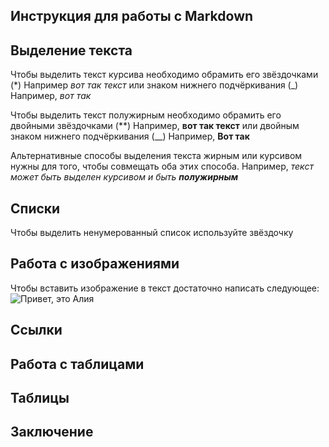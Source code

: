 ## Инструкция для работы с Markdown

## Выделение текста

Чтобы выделить текст курсива необходимо обрамить его звёздочками (*) Например *вот так текст* или знаком нижнего подчёркивания (_) Например, _вот так_

Чтобы выделить текст полужирным необходимо обрамить его двойными звёздочками (**) Например, **вот так текст** или двойным знаком нижнего подчёркивания (__) Например, __Вот так__

Альтернативные способы выделения текста жирным или курсивом нужны для того, чтобы совмещать оба этих способа. Например, _текст может быть выделен курсивом и быть **полужирным**_ 

## Списки

Чтобы выделить ненумерованный список используйте звёздочку

## Работа с изображениями

Чтобы вставить изображение в текст достаточно написать следующее: 
![Привет, это Алия](Alia.jpg)

## Ссылки

## Работа с таблицами

## Таблицы

## Заключение